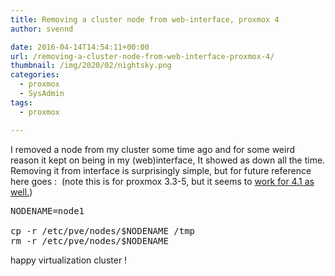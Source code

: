 ```yaml
---
title: Removing a cluster node from web-interface, proxmox 4
author: svennd

date: 2016-04-14T14:54:11+00:00
url: /removing-a-cluster-node-from-web-interface-proxmox-4/
thumbnail: /img/2020/02/nightsky.png
categories:
  - proxmox
  - SysAdmin
tags:
  - proxmox

---
```

I removed a node from my cluster some time ago and for some weird reason it kept on being in my (web)interface, It showed as down all the time. Removing it from interface is surprisingly simple, but for future reference here goes :  (note this is for proxmox 3.3-5, but it seems to [work for 4.1 as well.][1])

<pre>NODENAME=node1

cp -r /etc/pve/nodes/$NODENAME /tmp
rm -r /etc/pve/nodes/$NODENAME
</pre>

happy virtualization cluster !

 [1]: https://forum.proxmox.com/threads/deleted-cluster-node-still-shows-up-in-webinterface-pve-4-1.26819/#post-134772